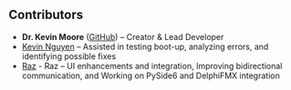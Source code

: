 ## Contributors  

- **Dr. Kevin Moore** ([GitHub](https://github.com/Darkelf2024)) – Creator & Lead Developer  
- [Kevin Nguyen](https://github.com/KevinVinhN) – Assisted in testing boot-up, analyzing errors, and identifying possible fixes
- [Raz](https://github.com/Raz-js) - Raz – UI enhancements and integration, Improving bidirectional communication, and Working on PySide6 and DelphiFMX integration